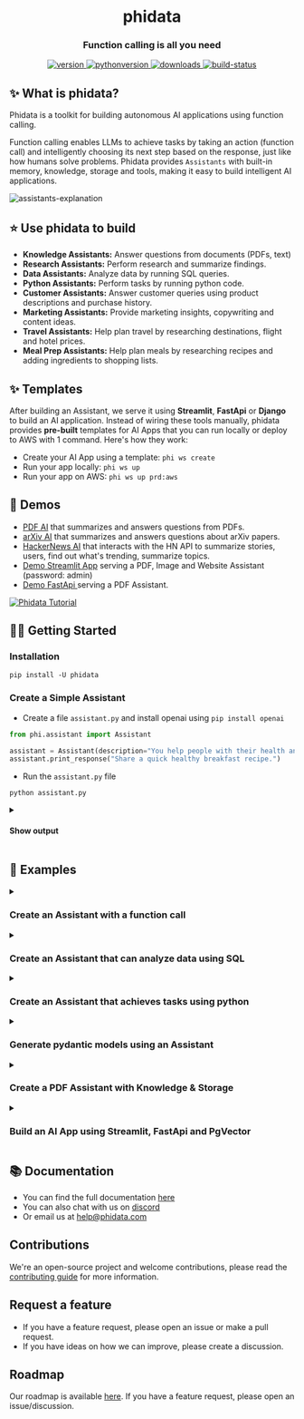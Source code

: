 <h1 align="center">
  phidata
</h1>
<h3 align="center">
  Function calling is all you need
</h3>
<p align="center">
  <a href="https://python.org/pypi/phidata" target="_blank" rel="noopener noreferrer">
      <img src="https://img.shields.io/pypi/v/phidata?color=blue&label=version" alt="version">
  </a>
  <a href="https://github.com/phidatahq/phidata" target="_blank" rel="noopener noreferrer">
      <img src="https://img.shields.io/badge/python->=3.9-blue" alt="pythonversion">
  </a>
  <a href="https://github.com/phidatahq/phidata" target="_blank" rel="noopener noreferrer">
      <img src="https://pepy.tech/badge/phidata" alt="downloads">
  </a>
  <a href="https://github.com/phidatahq/phidata/actions/workflows/build.yml" target="_blank" rel="noopener noreferrer">
      <img src="https://github.com/phidatahq/phidata/actions/workflows/build.yml/badge.svg" alt="build-status">
  </a>
</p>

## ✨ What is phidata?

Phidata is a toolkit for building autonomous AI applications using function calling.

Function calling enables LLMs to achieve tasks by taking an action (function call) and intelligently choosing its next step based on the response,
just like how humans solve problems. Phidata provides `Assistants` with built-in memory, knowledge, storage and tools, making it easy to build intelligent AI applications.

![assistants-explanation](https://github.com/phidatahq/phidata/assets/22579644/7f420011-ab8c-410a-97cc-5ad2fc0fe9d8)

## ⭐️ Use phidata to build

- **Knowledge Assistants:** Answer questions from documents (PDFs, text)
- **Research Assistants:** Perform research and summarize findings.
- **Data Assistants:** Analyze data by running SQL queries.
- **Python Assistants:** Perform tasks by running python code.
- **Customer Assistants:** Answer customer queries using product descriptions and purchase history.
- **Marketing Assistants:** Provide marketing insights, copywriting and content ideas.
- **Travel Assistants:** Help plan travel by researching destinations, flight and hotel prices.
- **Meal Prep Assistants:** Help plan meals by researching recipes and adding ingredients to shopping lists.

## ✨ Templates

After building an Assistant, we serve it using **Streamlit**, **FastApi** or **Django** to build an AI application.
Instead of wiring these tools manually, phidata provides **pre-built** templates for AI Apps that you can run locally or deploy to AWS with 1 command. Here's how they work:

- Create your AI App using a template: `phi ws create`
- Run your app locally: `phi ws up`
- Run your app on AWS: `phi ws up prd:aws`

## 🚀 Demos

- <a href="https://pdf.aidev.run/" target="_blank" rel="noopener noreferrer">PDF AI</a> that summarizes and answers questions from PDFs.
- <a href="https://arxiv.aidev.run/" target="_blank" rel="noopener noreferrer">arXiv AI</a> that summarizes and answers questions about arXiv papers.
- <a href="https://hn.aidev.run/" target="_blank" rel="noopener noreferrer">HackerNews AI</a> that interacts with the HN API to summarize stories, users, find out what's trending, summarize topics.
- <a href="https://demo.aidev.run/" target="_blank" rel="noopener noreferrer">Demo Streamlit App</a> serving a PDF, Image and Website Assistant (password: admin)
- <a href="https://api.aidev.run/docs" target="_blank" rel="noopener noreferrer">Demo FastApi </a> serving a PDF Assistant.

[![Phidata Tutorial](https://img.youtube.com/vi/VNoBVR5t1yI/0.jpg)](https://www.youtube.com/watch?v=VNoBVR5t1yI&t "Phidata Tutorial")

## 👩‍💻 Getting Started

### Installation

```shell
pip install -U phidata
```

### Create a Simple Assistant

- Create a file `assistant.py` and install openai using `pip install openai`

```python
from phi.assistant import Assistant

assistant = Assistant(description="You help people with their health and fitness goals.")
assistant.print_response("Share a quick healthy breakfast recipe.")
```

- Run the `assistant.py` file

```shell
python assistant.py
```

<details>

<summary><h4>Show output</h4></summary>

```shell
╭──────────┬───────────────────────────────────────────────────────────────────╮
│ Message  │ Share a quick healthy breakfast recipe.                           │
├──────────┼───────────────────────────────────────────────────────────────────┤
│ Response │ Sure! Here's a quick and healthy breakfast recipe for you:        │
│ (3.3s)   │                                                                   │
│          │ Greek Yogurt Parfait:                                             │
│          │                                                                   │
│          │ Ingredients:                                                      │
│          │                                                                   │
│          │  • 1 cup Greek yogurt                                             │
│          │  • 1/2 cup fresh mixed berries (strawberries, blueberries,        │
│          │    raspberries)                                                   │
│          │  • 1/4 cup granola                                                │
│          │  • 1 tablespoon honey                                             │
│          │  • Optional: chia seeds or sliced almonds for extra nutrients     │
│          │                                                                   │
│          │ Instructions:                                                     │
│          │                                                                   │
│          │  1 In a glass or bowl, layer Greek yogurt, mixed berries, and     │
│          │    granola.                                                       │
│          │  2 Drizzle honey on top for some natural sweetness.               │
│          │  3 Optional: Sprinkle with chia seeds or sliced almonds for added │
│          │    texture and nutrients.                                         │
│          │                                                                   │
│          │ Enjoy your nutritious and delicious Greek yogurt parfait!         │
╰──────────┴───────────────────────────────────────────────────────────────────╯
```

</details>


## 🚀 Examples

<details>

<summary><h3>Create an Assistant with a function call</h3></summary>

- Create a file `hn_assistant.py` that can call a function to summarize the top stories on Hacker News

```python
import json
import httpx

from phi.assistant import Assistant


def get_top_hackernews_stories(num_stories: int = 10) -> str:
    """Use this function to get top stories from Hacker News.

    Args:
        num_stories (int): Number of stories to return. Defaults to 10.

    Returns:
        str: JSON string of top stories.
    """

    # Fetch top story IDs
    response = httpx.get('https://hacker-news.firebaseio.com/v0/topstories.json')
    story_ids = response.json()

    # Fetch story details
    stories = []
    for story_id in story_ids[:num_stories]:
        story_response = httpx.get(f'https://hacker-news.firebaseio.com/v0/item/{story_id}.json')
        story = story_response.json()
        if "text" in story:
            story.pop("text", None)
        stories.append(story)
    return json.dumps(stories)

assistant = Assistant(tools=[get_top_hackernews_stories], show_tool_calls=True)
assistant.print_response("Summarize the top stories on hackernews?")
```

- Run the `hn_assistant.py` file

```shell
python hn_assistant.py
```

- See it work through the problem

```shell
╭──────────┬───────────────────────────────────────────────────────────────────╮
│ Message  │ Summarize the top stories on hackernews?                          │
├──────────┼───────────────────────────────────────────────────────────────────┤
│ Response │                                                                   │
│ (51.1s)  │  • Running: get_top_hackernews_stories(num_stories=5)             │
│          │                                                                   │
│          │ Here's a summary of the top stories on Hacker News:               │
│          │                                                                   │
│          │  1 Boeing Whistleblower: Max 9 Production Line Has "Enormous      │
│          │    Volume of Defects" A whistleblower has revealed that Boeing's  │
│          │    Max 9 production line is riddled with an "enormous volume of   │
│          │    defects," with instances where bolts were not installed. The   │
│          │    story has garnered attention with a score of 140. Read more    │
│          │  2 Arno A. Penzias, 90, Dies; Nobel Physicist Confirmed Big Bang  │
│          │    Theory Arno A. Penzias, a Nobel Prize-winning physicist known  │
│          │    for his work that confirmed the Big Bang Theory, has passed    │
│          │    away at the age of 90. His contributions to science have been  │
│          │    significant, leading to discussions and tributes in the        │
│          │    scientific community. The news has a score of 207. Read more   │
│          │  3 Why the fuck are we templating YAML? (2019) This provocative   │
│          │    article from 2019 questions the proliferation of YAML          │
│          │    templating in software, sparking a larger conversation about   │
│          │    the complexities and potential pitfalls of this practice. With │
│          │    a substantial score of 149, it remains a hot topic of debate.  │
│          │    Read more                                                      │
│          │  4 Forging signed commits on GitHub Researchers have discovered a │
│          │    method for forging signed commits on GitHub which is causing   │
│          │    concern within the tech community about the implications for   │
│          │    code security and integrity. The story has a current score of  │
│          │    94. Read more                                                  │
│          │  5 Qdrant, the Vector Search Database, raised $28M in a Series A  │
│          │    round Qdrant, a company specializing in vector search          │
│          │    databases, has successfully raised $28 million in a Series A   │
│          │    funding round. This financial milestone indicates growing      │
│          │    interest and confidence in their technology. The story has     │
│          │    attracted attention with a score of 55. Read more              │
╰──────────┴───────────────────────────────────────────────────────────────────╯
```

</details>

<details>

<summary><h3>Create an Assistant that can analyze data using SQL</h3></summary>

The `DuckDbAssistant` can perform data analysis using SQL queries.

- Create a file `data_assistant.py` and install duckdb using `pip install duckdb`

```python
import json
from phi.assistant.duckdb import DuckDbAssistant

duckdb_assistant = DuckDbAssistant(
    semantic_model=json.dumps({
        "tables": [
            {
                "name": "movies",
                "description": "Contains information about movies from IMDB.",
                "path": "https://phidata-public.s3.amazonaws.com/demo_data/IMDB-Movie-Data.csv",
            }
        ]
    }),
)

duckdb_assistant.print_response("What is the average rating of movies? Show me the SQL.")
```

- Run the `data_assistant.py` file

```shell
python data_assistant.py
```

- See it work through the problem

```shell
INFO     Running: SHOW TABLES
INFO     Running: CREATE TABLE IF NOT EXISTS 'movies'
         AS SELECT * FROM
         'https://phidata-public.s3.amazonaws.com/demo_
         data/IMDB-Movie-Data.csv'
INFO     Running: DESCRIBE movies
INFO     Running: SELECT AVG(Rating) AS average_rating
         FROM movies
╭──────────┬────────────────────────────────────────────────────────╮
│ Message  │ What is the average rating of movies? Show me the SQL. │
├──────────┼────────────────────────────────────────────────────────┤
│ Response │ The average rating of movies in the dataset is 6.72.   │
│ (7.6s)   │                                                        │
│          │ Here is the SQL query used to calculate the average    │
│          │ rating:                                                │
│          │                                                        │
│          │                                                        │
│          │  SELECT AVG(Rating) AS average_rating                  │
│          │  FROM movies;                                          │
│          │                                                        │
╰──────────┴────────────────────────────────────────────────────────╯
```

</details>

<details>

<summary><h3>Create an Assistant that achieves tasks using python</h3></summary>

The `PythonAssistant` can perform virtually any task using python code.

- Create a file `python_assistant.py` and install pandas using `pip install pandas`

```python
from phi.assistant.python import PythonAssistant
from phi.file.local.csv import CsvFile

python_assistant = PythonAssistant(
    files=[
        CsvFile(
            path="https://phidata-public.s3.amazonaws.com/demo_data/IMDB-Movie-Data.csv",
            description="Contains information about movies from IMDB.",
        )
    ],
    pip_install=True,
    show_tool_calls=True,
)

python_assistant.print_response("What is the average rating of movies?")
```

- Run the `python_assistant.py` file

```shell
python python_assistant.py
```

- See it work through the problem

```shell
WARNING  PythonTools can run arbitrary code, please provide human supervision.
INFO     Saved: /Users/zu/ai/average_rating
INFO     Running /Users/zu/ai/average_rating
╭──────────┬───────────────────────────────────────────────────────────────────╮
│ Message  │ What is the average rating of movies?                             │
├──────────┼───────────────────────────────────────────────────────────────────┤
│ Response │                                                                   │
│ (4.1s)   │  • Running: save_to_file_and_run(file_name=average_rating,        │
│          │    code=..., variable_to_return=average_rating)                   │
│          │                                                                   │
│          │ The average rating of movies is approximately 6.72.               │
╰──────────┴───────────────────────────────────────────────────────────────────╯
```

</details>

<details>

<summary><h3>Generate pydantic models using an Assistant</h3></summary>

One of our favorite features is generating structured data (i.e. a pydantic model) from sparse information.
Meaning we can use Assistants to return pydantic models and generate content which previously could not be possible.
In this example, our movie assistant generates an object of the `MovieScript` class.

- Create a file `movie_assistant.py`

```python
from typing import List
from pydantic import BaseModel, Field
from rich.pretty import pprint
from phi.assistant import Assistant


class MovieScript(BaseModel):
    setting: str = Field(..., description="Provide a nice setting for a blockbuster movie.")
    ending: str = Field(..., description="Ending of the movie. If not available, provide a happy ending.")
    genre: str = Field(..., description="Genre of the movie. If not available, select action, thriller or romantic comedy.")
    name: str = Field(..., description="Give a name to this movie")
    characters: List[str] = Field(..., description="Name of characters for this movie.")
    storyline: str = Field(..., description="3 sentence storyline for the movie. Make it exciting!")


movie_assistant = Assistant(
    description="You help people write movie ideas.",
    output_model=MovieScript,
)

pprint(movie_assistant.run("New York"))
```

- Run the `movie_assistant.py` file

```shell
python movie_assistant.py
```

- See how the assistant generates a structured output

```shell
MovieScript(
│   setting='A bustling and vibrant New York City',
│   ending='The protagonist saves the city and reconciles with their estranged family.',
│   genre='action',
│   name='City Pulse',
│   characters=['Alex Mercer', 'Nina Castillo', 'Detective Mike Johnson'],
│   storyline='In the heart of New York City, a former cop turned vigilante, Alex Mercer, teams up with a street-smart activist, Nina Castillo, to take down a corrupt political figure who threatens to destroy the city. As they navigate through the intricate web of power and deception, they uncover shocking truths that push them to the brink of their abilities. With time running out, they must race against the clock to save New York and confront their own demons.'
)
```

</details>

<details>

<summary><h3>Create a PDF Assistant with Knowledge & Storage</h3></summary>

- **Knowledge Base:** information that the Assistant can search to improve its responses. Uses a vector db.
- **Storage:** provides long term memory for Assistants. Uses a database.

Let's run `PgVector` as it can provide both, knowledge and storage for our Assistants.

- Install [docker desktop](https://docs.docker.com/desktop/install/mac-install/) for running PgVector in a container.
- Create a file `resources.py` with the following contents

```python
from phi.docker.app.postgres import PgVectorDb
from phi.docker.resources import DockerResources

# -*- PgVector running on port 5432:5432
vector_db = PgVectorDb(
    pg_user="ai",
    pg_password="ai",
    pg_database="ai",
    debug_mode=True,
)

# -*- DockerResources
dev_docker_resources = DockerResources(apps=[vector_db])
```

- Start `PgVector` using

```shell
phi start resources.py
```

- Create a file `pdf_assistant.py` and install libraries using `pip install pgvector pypdf psycopg sqlalchemy`

```python
import typer
from rich.prompt import Prompt
from typing import Optional, List
from phi.assistant import Assistant
from phi.storage.assistant.postgres import PgAssistantStorage
from phi.knowledge.pdf import PDFUrlKnowledgeBase
from phi.vectordb.pgvector import PgVector

from resources import vector_db

knowledge_base = PDFUrlKnowledgeBase(
    urls=["https://www.family-action.org.uk/content/uploads/2019/07/meals-more-recipes.pdf"],
    vector_db=PgVector(
        collection="recipes",
        db_url=vector_db.get_db_connection_local(),
    ),
)

storage = PgAssistantStorage(
    table_name="recipe_assistant",
    db_url=vector_db.get_db_connection_local(),
)


def recipe_assistant(new: bool = False, user: str = "user"):
    run_id: Optional[str] = None

    if not new:
        existing_run_ids: List[str] = storage.get_all_run_ids(user)
        if len(existing_run_ids) > 0:
            run_id = existing_run_ids[0]

    assistant = Assistant(
        run_id=run_id,
        user_id=user,
        knowledge_base=knowledge_base,
        storage=storage,
        # use_tools=True adds functions to
        # search the knowledge base and chat history
        use_tools=True,
        show_tool_calls=True,
        # Uncomment the following line to use traditional RAG
        # add_references_to_prompt=True,
    )
    if run_id is None:
        run_id = assistant.run_id
        print(f"Started Run: {run_id}\n")
    else:
        print(f"Continuing Run: {run_id}\n")

    assistant.knowledge_base.load(recreate=False)
    while True:
        message = Prompt.ask(f"[bold] :sunglasses: {user} [/bold]")
        if message in ("exit", "bye"):
            break
        assistant.print_response(message)

if __name__ == "__main__":
    typer.run(recipe_assistant)
```

- Run the `pdf_assistant.py` file

```shell
python pdf_assistant.py
```

- Ask a question:

```
How do I make chicken tikka salad?
```

- See how the Assistant searches the knowledge base and returns a response.

<details>

<summary>Show output</summary>

```shell
Started Run: d28478ea-75ed-4710-8191-22564ebfb140

INFO     Loading knowledge base
INFO     Reading:
         https://www.family-action.org.uk/content/uploads/2019/07/meals-more-recipes.pdf
INFO     Loaded 82 documents to knowledge base
 😎 user : How do I make chicken tikka salad?
╭──────────┬─────────────────────────────────────────────────────────────────────────────────╮
│ Message  │ How do I make chicken tikka salad?                                              │
├──────────┼─────────────────────────────────────────────────────────────────────────────────┤
│ Response │                                                                                 │
│ (7.2s)   │  • Running: search_knowledge_base(query=chicken tikka salad)                    │
│          │                                                                                 │
│          │ I found a recipe for Chicken Tikka Salad that serves 2. Here are the            │
│          │ ingredients and steps:                                                          │
│          │                                                                                 │
│          │ Ingredients:                                                                    │

...
```

</details>

- Message `bye` to exit, start the app again and ask:

```
What was my last message?
```

See how the assistant now maintains storage across sessions.

- Run the `pdf_assistant.py` file with the `--new` flag to start a new run.

```shell
python pdf_assistant.py --new
```

- Stop PgVector

Play around and then stop `PgVector` using `phi stop resources.py`

```shell
phi stop resources.py
```

</details>

<details>

<summary><h3>Build an AI App using Streamlit, FastApi and PgVector</h3></summary>

Phidata provides **pre-built templates** for AI Apps that you can use as a starting point. The general workflow is:

- Create your codebase using a template: `phi ws create`
- Run your app locally: `phi ws up dev:docker`
- Run your app on AWS: `phi ws up prd:aws`

Let's build an **AI App** using GPT-4 as the LLM, Streamlit as the chat interface, FastApi as the backend and PgVector for knowledge and storage. Read the full tutorial <a href="https://docs.phidata.com/ai-app/run-local" target="_blank" rel="noopener noreferrer">here</a>.

### Step 1: Create your codebase

Create your codebase using the `ai-app` template

```shell
phi ws create -t ai-app -n ai-app
```

This will create a folder `ai-app` with a pre-built AI App that you can customize and make your own.

### Step 2: Serve your App using Streamlit

<a href="https://streamlit.io" target="_blank" rel="noopener noreferrer">Streamlit</a> allows us to build micro front-ends and is extremely useful for building basic applications in pure python. Start the `app` group using:

```shell
phi ws up --group app
```

**Press Enter** to confirm and give a few minutes for the image to download.

#### PDF Assistant

- Open <a href="http://localhost:8501" target="_blank" rel="noopener noreferrer">localhost:8501</a> to view streamlit apps that you can customize and make your own.
- Click on **PDF Assistant** in the sidebar
- Enter a username and wait for the knowledge base to load.
- Choose either the `RAG` or `Autonomous` Assistant type.
- Ask "How do I make chicken curry?"
- Upload PDFs and ask questions

<img width="800" alt="chat-with-pdf" src="https://github.com/phidatahq/phidata/assets/22579644/a8eff0ac-963c-43cb-a784-920bd6713a48">

### Step 3: Serve your App using FastApi

Streamlit is great for building micro front-ends but any production application will be built using a front-end framework like `next.js` backed by a RestApi built using a framework like `FastApi`.

Your AI App comes ready-to-use with FastApi endpoints, start the `api` group using:

```shell
phi ws up --group api
```

**Press Enter** to confirm and give a few minutes for the image to download.

- View API Endpoints

- Open <a href="http://localhost:8000/docs" target="_blank" rel="noopener noreferrer">localhost:8000/docs</a> to view the API Endpoints.
- Load the knowledge base using `/v1/assitants/load-knowledge-base`
- Test the `v1/assitants/chat` endpoint with `{"message": "How do I make chicken curry?"}`
- The Api comes pre-built with endpoints that you can integrate with your front-end.

### Optional: Run Jupyterlab

A jupyter notebook is a must-have for AI development and your `ai-app` comes with a notebook pre-installed with the required dependencies. Enable it by updating the `workspace/settings.py` file:

```python
...
ws_settings = WorkspaceSettings(
    ...
    # Uncomment the following line
    dev_jupyter_enabled=True,
...
```

Start `jupyter` using:


```shell
phi ws up --group jupyter
```

**Press Enter** to confirm and give a few minutes for the image to download (only the first time). Verify container status and view logs on the docker dashboard.

#### View Jupyterlab UI

- Open <a href="http://localhost:8888" target="_blank" rel="noopener noreferrer">localhost:8888</a> to view the Jupyterlab UI. Password: **admin**
- Play around with cookbooks in the `notebooks` folder.

- Delete local resources

### Step 4: Stop the workspace

Play around and stop the workspace using:

```shell
phi ws down
```

### Step 5: Run your AI App on AWS

Read how to <a href="https://docs.phidata.com/quickstart/run-aws" target="_blank" rel="noopener noreferrer">run your AI App on AWS</a>.

</details>

## 📚 Documentation

- You can find the full documentation <a href="https://docs.phidata.com" target="_blank" rel="noopener noreferrer">here</a>
- You can also chat with us on <a href="https://discord.gg/4MtYHHrgA8" target="_blank" rel="noopener noreferrer">discord</a>
- Or email us at <a href="mailto:help@phidata.com" target="_blank" rel="noopener noreferrer">help@phidata.com</a>

## Contributions

We're an open-source project and welcome contributions, please read the [contributing guide](CONTRIBUTING.md) for more information.

## Request a feature

- If you have a feature request, please open an issue or make a pull request.
- If you have ideas on how we can improve, please create a discussion.

## Roadmap

Our roadmap is available <a href="https://github.com/orgs/phidatahq/projects/2/views/1" target="_blank" rel="noopener noreferrer">here</a>.
If you have a feature request, please open an issue/discussion.
